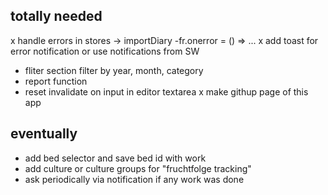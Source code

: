 ## totally needed
x handle errors in stores -> importDiary
  -fr.onerror = () => ...
x add toast for error notification or use notifications from SW
- fliter section filter by year, month, category
- report function
- reset invalidate on input in editor textarea
x make githup page of this app
## eventually
- add bed selector and save bed id with work
- add culture or culture groups for "fruchtfolge tracking"
- ask periodically via notification if any work was done